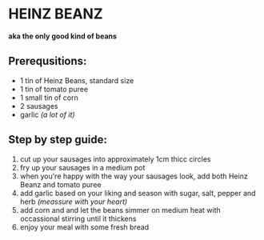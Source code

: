 # HEINZ BEANZ
**aka the only good kind of beans**

## Prerequsitions:
- 1 tin of Heinz Beans, standard size
- 1 tin of tomato puree
- 1 small tin of corn
- 2 sausages
- garlic *(a lot of it)*

## Step by step guide:
1. cut up your sausages into approximately 1cm thicc circles
2. fry up your sausages in a medium pot
3. when you're happy with the way your sausages look, add both Heinz Beanz and tomato puree
4. add garlic based on your liking and season with sugar, salt, pepper and herb *(meassure with your heart)*
5. add corn and and let the beans simmer on medium heat with occassional stirring until it thickens
6. enjoy your meal with some fresh bread
